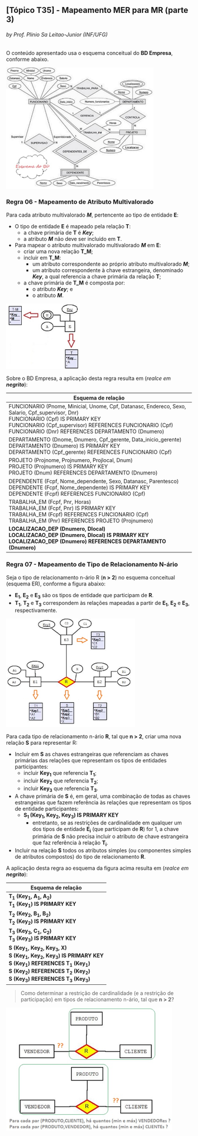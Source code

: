 ## [Tópico T35] - Mapeamento MER para MR (parte 3)
###### *by Prof. Plinio Sa Leitao-Junior (INF/UFG)*

O conteúdo apresentado usa o esquema conceitual do **BD Empresa**, conforme abaixo.

<img src="../media/fig-der-empresa.jpg" width="400">

### Regra 06 - Mapeamento de Atributo Multivalorado

Para cada atributo multivalorado **_M_**, pertencente ao tipo de entidade **E**:
- O tipo de entidade **E** é mapeado pela relação **T**:
  - a chave primária de **T** é **_Key_**;
  - a atributo **_M_** não deve ser incluído em **T**.
- Para mapear o atributo multivalorado multivalorado **_M_** em **E**:
  - criar uma nova relação **T\_M**;
  - incluir em **T\_M**:
    - um atributo correspondente ao próprio atributo multivalorado **_M_**;
    - um atributo correspondente à chave estrangeira, denominado **_Key_**, a qual referencia a chave primária da relação **T**;
  - a chave primária de **T\_M** é composta por:
    - o atributo **_Key_**; e
    - o atributo **_M_**.

<img src="../media/fig-mapeamento-atributo-multivalorado.jpg" width="200">

Sobre o BD Empresa, a aplicação desta regra resulta em (_realce em **negrito**_):

|Esquema de relação|
|-|
|FUNCIONARIO (Pnome, Minicial, Unome, Cpf, Datanasc, Endereco, Sexo, Salario, Cpf_supervisor, Dnr)<br>FUNCIONARIO (Cpf) IS PRIMARY KEY<br>FUNCIONARIO (Cpf_supervisor) REFERENCES FUNCIONARIO (Cpf)<br>FUNCIONARIO (Dnr) REFERENCES DEPARTAMENTO (Dnumero)|
|DEPARTAMENTO (Dnome, Dnumero, Cpf_gerente, Data_inicio_gerente)<br>DEPARTAMENTO (Dnumero) IS PRIMARY KEY<br>DEPARTAMENTO (Cpf_gerente) REFERENCES FUNCIONARIO (Cpf)|
|PROJETO (Projnome, Projnumero, Projlocal, Dnum)<br>PROJETO (Projnumero) IS PRIMARY KEY<br>PROJETO (Dnum) REFERENCES DEPARTAMENTO (Dnumero)|
|DEPENDENTE (Fcpf, Nome_dependente, Sexo, Datanasc, Parentesco)<br>DEPENDENTE (Fcpf, Nome_dependente) IS PRIMARY KEY<br>DEPENDENTE (Fcpf) REFERENCES FUNCIONARIO (Cpf)|
|TRABALHA_EM (Fcpf, Pnr, Horas)<br>TRABALHA_EM (Fcpf, Pnr) IS PRIMARY KEY<br>TRABALHA_EM (Fcpf) REFERENCES FUNCIONARIO (Cpf)<br>TRABALHA_EM (Pnr) REFERENCES PROJETO (Projnumero)|
|**LOCALIZACAO_DEP (Dnumero, Dlocal)<br>LOCALIZACAO_DEP (Dnumero, Dlocal) IS PRIMARY KEY<br>LOCALIZACAO_DEP (Dnumero) REFERENCES DEPARTAMENTO (Dnumero)**|

### Regra 07 - Mapeamento de Tipo de Relacionamento N-ário

Seja o tipo de relacionamento n-ário R (**n > 2**) no esquema conceitual (esquema ER), conforme a figura abaixo:
- **E<sub>1</sub>**, **E<sub>2</sub>** e **E<sub>3</sub>** são os tipos de entidade que participam de **R**.
- **T<sub>1</sub>**, **T<sub>2</sub>** e **T<sub>3</sub>** correspondem às relações mapeadas a partir de **E<sub>1</sub>**, **E<sub>2</sub>** e **E<sub>3</sub>**, respectivamente.

<img src="../media/fig-mapeamento-relacionamento-5.jpg" width="350">

Para cada tipo de relacionamento n-ário **R**, tal que **n > 2**, criar uma nova relação **S** para representar R:
- Incluir em **S** as chaves estrangeiras que referenciam as chaves primárias das relações que representam os tipos de entidades participantes:
  - incluir **Key<sub>1</sub>** que referencia **T<sub>1</sub>**;
  - incluir **Key<sub>2</sub>** que referencia **T<sub>2</sub>**;
  - incluir **Key<sub>3</sub>** que referencia **T<sub>3</sub>**.
- A chave primária de **S** é, em geral, uma combinação de todas as chaves estrangeiras que fazem referência às relações que representam os tipos de entidade participantes:
  - **S<sub>1</sub> (Key<sub>1</sub>, Key<sub>2</sub>, Key<sub>3</sub>) IS PRIMARY KEY**
    - entretanto, se as restrições de cardinalidade em qualquer um dos tipos de entidade **E<sub>i</sub>** (que participam de **R**) for 1, a chave primária de **S** não precisa incluir o atributo de chave estrangeira que faz referência à relação **T<sub>i</sub>**.
- Incluir na relação **S** todos os atributos simples (ou componentes simples de atributos compostos) do tipo de relacionamento **R**.

A aplicação desta regra ao esquema da figura acima resulta em (_realce em **negrito**_):

|Esquema de relação|
|-|
|**T<sub>1</sub> (Key<sub>1</sub>, A<sub>1</sub>, A<sub>2</sub>)<br>T<sub>1</sub> (Key<sub>1</sub>) IS PRIMARY KEY**|
|**T<sub>2</sub> (Key<sub>2</sub>, B<sub>1</sub>, B<sub>2</sub>)<br>T<sub>2</sub> (Key<sub>2</sub>) IS PRIMARY KEY**|
|**T<sub>3</sub> (Key<sub>3</sub>, C<sub>1</sub>, C<sub>2</sub>)<br>T<sub>3</sub> (Key<sub>3</sub>) IS PRIMARY KEY**|
|**S (Key<sub>1</sub>, Key<sub>2</sub>, Key<sub>3</sub>, X)<br>S (Key<sub>1</sub>, Key<sub>2</sub>, Key<sub>3</sub>) IS PRIMARY KEY<br>S (Key<sub>1</sub>) REFERENCES T<sub>1</sub> (Key<sub>1</sub>)<br>S (Key<sub>2</sub>) REFERENCES T<sub>2</sub> (Key<sub>2</sub>)<br>S (Key<sub>3</sub>) REFERENCES T<sub>3</sub> (Key<sub>3</sub>)**|

> Como determinar a restrição de cardinalidade (e a restrição de participação) em tipos de relacionamento n-ário, tal que **n > 2**?

<img src="../media/fig-mapeamento-relacionamento-6.jpg" width="450">
